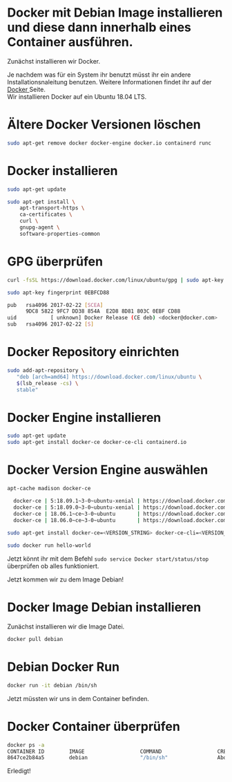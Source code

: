 # Docker mit Debian Image installieren und diese dann innerhalb eines Container ausführen. <br>

Zunächst installieren wir Docker. <br>

Je nachdem was für ein System ihr benutzt müsst ihr ein andere Installationsnaleitung benutzen. Weitere Informationen findet ihr auf der  <a href="https://docs.docker.com/get-docker/">Docker </a> Seite. <br> 
Wir installieren Docker auf ein Ubuntu 18.04 LTS. <br>

# Ältere Docker Versionen löschen <br>
```bash
sudo apt-get remove docker docker-engine docker.io containerd runc
```

# Docker installieren <br>
```bash
sudo apt-get update

sudo apt-get install \
    apt-transport-https \
    ca-certificates \
    curl \
    gnupg-agent \
    software-properties-common
```

# GPG überprüfen <br>
```bash
curl -fsSL https://download.docker.com/linux/ubuntu/gpg | sudo apt-key add -

sudo apt-key fingerprint 0EBFCD88

pub   rsa4096 2017-02-22 [SCEA]
      9DC8 5822 9FC7 DD38 854A  E2D8 8D81 803C 0EBF CD88
uid           [ unknown] Docker Release (CE deb) <docker@docker.com>
sub   rsa4096 2017-02-22 [S]
```

# Docker Repository einrichten <br>
```bash
sudo add-apt-repository \
   "deb [arch=amd64] https://download.docker.com/linux/ubuntu \
   $(lsb_release -cs) \
   stable"
```

# Docker Engine installieren <br>
```bash
sudo apt-get update
sudo apt-get install docker-ce docker-ce-cli containerd.io
```

# Docker Version Engine auswählen <br>
```bash
apt-cache madison docker-ce

  docker-ce | 5:18.09.1~3-0~ubuntu-xenial | https://download.docker.com/linux/ubuntu  xenial/stable amd64 Packages
  docker-ce | 5:18.09.0~3-0~ubuntu-xenial | https://download.docker.com/linux/ubuntu  xenial/stable amd64 Packages
  docker-ce | 18.06.1~ce~3-0~ubuntu       | https://download.docker.com/linux/ubuntu  xenial/stable amd64 Packages
  docker-ce | 18.06.0~ce~3-0~ubuntu       | https://download.docker.com/linux/ubuntu  xenial/stable amd64 Packages
  
sudo apt-get install docker-ce=<VERSION_STRING> docker-ce-cli=<VERSION_STRING> containerd.io

sudo docker run hello-world
```

Jetzt könnt ihr mit dem Befehl ```sudo service Docker start/status/stop``` überprüfen ob alles funktioniert. <br>

Jetzt kommen wir zu dem Image Debian! <br>

# Docker Image Debian installieren <br>

Zunächst installieren wir die Image Datei. <br>
```bash 
docker pull debian
```

# Debian Docker Run <br>
```bash
docker run -it debian /bin/sh
```
Jetzt müssten wir uns in dem Container befinden. <br>

# Docker Container überprüfen  <br>
```bash
docker ps -a
CONTAINER ID        IMAGE                  COMMAND                  CREATED              STATUS                        PORTS                                           NAMES
8647ce2b84a5        debian                 "/bin/sh"                About a minute ago   Up About a minute                                                             elegant_rosalind
```
Erledigt! <br>
